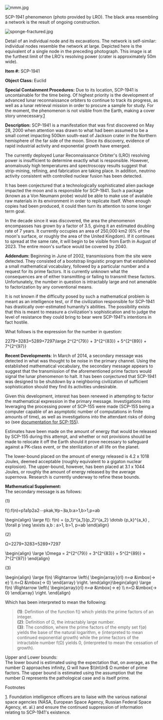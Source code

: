 ![mmm.jpg](http://scp-wiki.wdfiles.com/local--files/scp-1941/mmm.jpg)

SCP-1941 phenomenon (photo provided by LRO). The black area resembling a network is the result of ongoing construction.

![sponge-fractured.jpg](http://scp-wiki.wdfiles.com/local--files/scp-1941/sponge-fractured.jpg)

Detail of an individual node and its excavations. The network is self-similar: individual nodes resemble the network at large. Depicted here is the equivalent of a single node in the preceding photograph. This image is at the furthest limit of the LRO's resolving power (crater is approximately 50m wide).

**Item #:** SCP-1941

**Object Class:** Euclid

**Special Containment Procedures:** Due to its location, SCP-1941 is uncontainable for the time being. Of highest priority is the development of advanced lunar reconnaissance orbiters to continue to track its progress, as well as a lunar retrieval mission in order to procure a sample for study. For the moment, the phenomenon is not visible from the Earth, making a cover story unnecessary.[1](javascript:;)

**Description:** SCP-1941 is a manifestation that was first discovered on May 28, 2000 when attention was drawn to what had been assumed to be a small comet impacting 500km south-east of Jackson crater in the Northern hemisphere of the far side of the moon. Since its discovery, evidence of rapid industrial activity and exponential growth have emerged.

The currently deployed Lunar Reconnaissance Orbiter's (LRO) resolving power is insufficient to determine exactly what is responsible. However, anomalously high temperatures and spectroscopy results suggest that strip-mining, refining, and fabrication are taking place. In addition, neutrino activity consistent with controlled nuclear fusion has been detected.

It has been conjectured that a technologically sophisticated alien package impacted the moon and is responsible for SCP-1941. Such a package (known as a Von Neumann probe) would be able to make use of available raw materials in its environment in order to replicate itself. When enough copies had been produced, it could then turn its attention to some longer term goal.

In the decade since it was discovered, the area the phenomenon encompasses has grown by a factor of 3.5, giving it an estimated doubling rate of 7 years. It currently occupies an area of 250,000 km2 (6% of the moon's surface, or roughly the area of the United Kingdom). If it continues to spread at the same rate, it will begin to be visible from Earth in August of 2023. The entire moon's surface would be covered by 2040.

**Addendum:** Beginning in June of 2002, transmissions from the site were detected. They consisted of a bootstrap linguistic program that established a small mathematical vocabulary, followed by a particular number and a request for its prime factors. It is currently unknown what the consequences are of either transmitting or failing to transmit these factors. Unfortunately, the number in question is intractably large and not amenable to factorization by any conventional means.

It is not known if the difficulty posed by such a mathematical problem is meant as an intelligence test, or if the civilization responsible for SCP-1941 has drastically over-estimated humanity's abilities. The possibility exists that this is meant to measure a civilization's sophistication and to judge the level of resistance they could bring to bear were SCP-1941's intentions in fact hostile.

What follows is the expression for the number in question:

2279+3283+5289+7297\\large 2^{2^{79}} + 3^{2^{83}} + 5^{2^{89}} + 7^{2^{97}}

**Recent Developments**: In March of 2014, a secondary message was detected in what was thought to be noise in the primary channel. Using the established mathematical vocabulary, the secondary message appears to suggest that the transmission of the aforementioned prime factors would signal the lunar phenomenon to halt. It has been conjectured that SCP-1941 was designed to be shutdown by a neighboring civilization of sufficient sophistication should they find its activities undesirable.

Given this development, interest has been renewed in attempting to factor the mathematical expression in the primary message. Investigations into leveraging the processing power of SCP-155 were made (SCP-155 being a computer capable of an asymptotic number of computations in finite amounts of time), as well as investigations into the attendant risks of doing so (see [documentation for SCP-155](/scp-155)).

Estimates have been made on the amount of energy that would be released by SCP-155 during this attempt, and whether or not provisions should be made to relocate it off the Earth should it prove necessary to safeguard against a PK-class event, or the sterilization of all life on the planet.

The lower-bound placed on the amount of energy released is 4.2 x 1018 Joules, deemed acceptable (roughly equivalent to a gigaton nuclear explosion). The upper-bound, however, has been placed at 3.1 x 1044 Joules, or roughly the amount of energy released by the average supernova. Research is currently underway to refine these bounds.

**Mathematical Supplement:**  
The secondary message is as follows:

(1)

f():f(n)\=p1a1p2a2⋯pkak,∀p¬∃a,b:a\>1,b\>1,p\=ab

\\begin{align} \\large f(): f(n) = {p\_1}^{a\_1}{p\_2}^{a\_2} \\dotsb {p\_k}^{a\_k} , \\forall p \\neg \\exists a,b : a>1, b>1, p=ab \\end{align}

(2)

Ω\=2279+3283+5289+7297

\\begin{align} \\large \\Omega = 2^{2^{79}} + 3^{2^{83}} + 5^{2^{89}} + 7^{2^{97}} \\end{align}

(3)

\\begin{align} \\large f(n) \\Rightarrow \\left\\{ \\begin{array}{rl} n=∅ &\\mbox{-> e} \\\\ n=Ω &\\mbox{-> 0} \\end{array} \\right. \\end{align}\\begin{align} \\large f(n) \\Rightarrow \\left\\{ \\begin{array}{rl} n=∅ &\\mbox{-> e} \\\\ n=Ω &\\mbox{-> 0} \\end{array} \\right. \\end{align}

Which has been interpreted to mean the following:

> **(1)**: Definition of the function f() which yields the prime factors of an integer.  
> **(2)**: Definition of Ω, the intractably large number.  
> **(3)**: The condition, where the prime factors of the empty set f(∅) yields the base of the natural logarithm, e (interpreted to mean continued exponential growth) while the prime factors of the intractable number f(Ω) yields 0, (interpreted to mean the cessation of growth).

Upper and Lower bounds:  
The lower bound is estimated using the expectation that, on average, as the number Ω approaches infinity, Ω will have $\\ln\\ln$ Ω number of prime factors. The upper bound is estimated using the assumption that the number Ω represents the pathological case and is itself prime.

Footnotes

[1](javascript:;). Foundation intelligence officers are to liaise with the various national space agencies (NASA, European Space Agency, Russian Federal Space Agency, et. al.) and ensure the continued suppression of information relating to SCP-1941's existence.